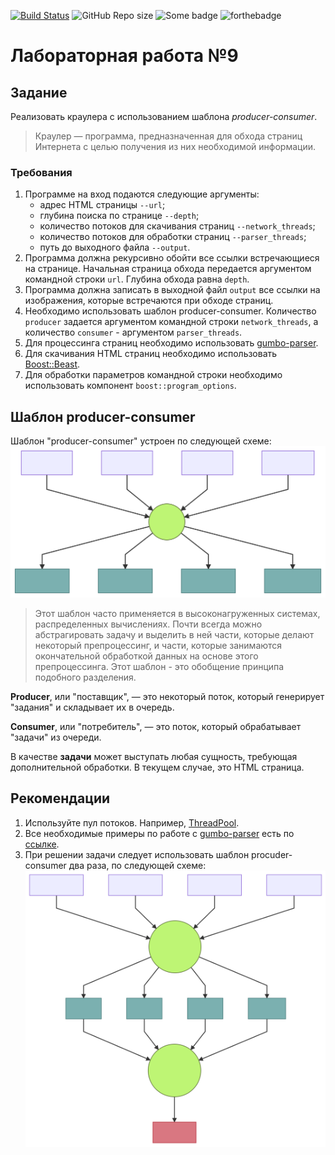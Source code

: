 [![Build Status](https://travis-ci.com/OzoNeTT/lab-09-producer-consumer.svg?branch=master)](https://travis-ci.com/OzoNeTT/lab-09-producer-consumer)
![GitHub Repo size](https://img.shields.io/github/repo-size/OzoNeTT/lab-06-multithreads.svg)
![Some badge](https://img.shields.io/badge/OzoNe-T__T-blue.svg)
![forthebadge](https://forthebadge.com/images/badges/not-an-issue.svg)

# Лабораторная работа №9

## Задание

Реализовать краулера с использованием шаблона *producer-consumer*.
> Краулер — программа, предназначенная для обхода страниц Интернета с целью получения из них необходимой информации.

### Требования
1. Программе на вход подаются следующие аргументы:
    * адрес HTML страницы `--url`;
    * глубина поиска по странице `--depth`;
    * количество потоков для скачивания страниц `--network_threads`;
    * количество потоков для обработки страниц `--parser_threads`;
    * путь до выходного файла `--output`.
1. Программа должна рекурсивно обойти все ссылки встречающиеся на странице. Начальная страница обхода передается аргументом командной строки `url`. Глубина обхода равна `depth`.
1. Программа должна записать в выходной файл `output` все ссылки на изображения, которые встречаются при обходе страниц.
1. Необходимо использовать шаблон producer-consumer. Количество `producer` задается аргументом командной строки `network_threads`, а количество `consumer` - аргументом `parser_threads`.
1. Для процессинга страниц необходимо использовать [gumbo-parser](https://github.com/google/gumbo-parser).
1. Для скачивания HTML страниц необходимо использовать [Boost::Beast](https://github.com/boostorg/beast).
1. Для обработки параметров командной строки необходимо использовать компонент `boost::program_options`.

## Шаблон producer-consumer
Шаблон "producer-consumer" устроен по следующей схеме:
![producer-consumer](./images/producer-consumer.svg)

> Этот шаблон часто применяется в высоконагруженных системах, распределенных вычислениях. Почти всегда можно абстрагировать задачу и выделить в ней части, которые делают некоторый препроцессинг, и части, которые занимаются окончательной обработкой данных на основе этого препроцессинга. Этот шаблон - это обобщение принципа подобного разделения.

**Producer**, или "поставщик", — это некоторый поток, который генерирует "задания" и складывает их в очередь.

**Consumer**, или "потребитель", — это поток, который обрабатывает "задачи" из очереди.

В качестве **задачи** может выступать любая сущность, требующая дополнительной обработки. В текущем случае, это HTML страница.

## Рекомендации
1. Используйте пул потоков. Например, [ThreadPool](https://github.com/progschj/ThreadPool).
1. Все необходимые примеры по работе с [gumbo-parser](https://github.com/google/gumbo-parser) есть по [ссылке](https://github.com/google/gumbo-parser/tree/master/examples).
1. При решении задачи следует использовать шаблон procuder-consumer два раза, по следующей схеме:
![scheme](./images/scheme.svg)
